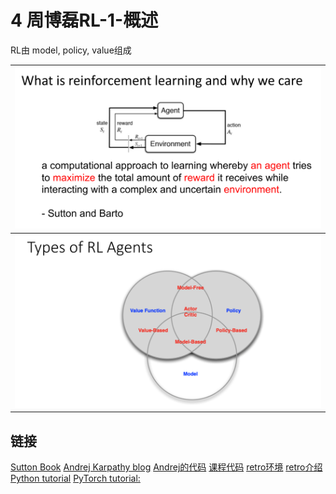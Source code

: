 # 4 周博磊RL-1-概述

RL由 model, policy, value组成

|<img src="img/2021_04_27_21_00_22.png">|
|:-:|
|<img src="img/2021_04_27_21_12_15.png">|

## 链接

[Sutton Book](http://incompleteideas.net/book/the-book-2nd.html)
[Andrej Karpathy blog](http://karpathy.github.io/2016/05/31/rl/)
[Andrej的代码](https://gist.github.com/karpathy/a4166c7fe253700972fcbc77e4ea32c5)
[课程代码](https://github.com/metalbubble/RLexample)
[retro环境](https://github.com/openai/retro)
[retro介绍](https://zhuanlan.zhihu.com/p/37324507)
[Python tutorial](http://cs231n.github.io/python-numpy-tutorial/)
[PyTorch tutorial:](https://pytorch.org/tutorials/beginner/deep_learning_60min_blitz.html)
